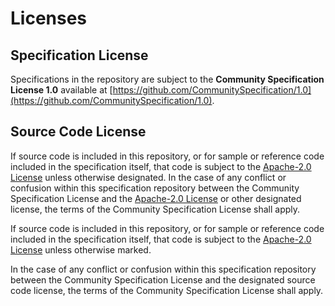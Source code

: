 # Licenses

## Specification License

Specifications in the repository are subject to the **Community Specification License 1.0** available at [https://github.com/CommunitySpecification/1.0](https://github.com/CommunitySpecification/1.0).

## Source Code License

If source code is included in this repository, or for sample or reference code included in the specification itself, that code is subject to the [Apache-2.0 License](https://www.apache.org/licenses/LICENSE-2.0) unless otherwise designated. In the case of any conflict or confusion within this specification repository between the Community Specification License and the [Apache-2.0 License](https://www.apache.org/licenses/LICENSE-2.0) or other designated license, the terms of the Community Specification License shall apply.

If source code is included in this repository, or for sample or reference code included in the specification itself, that code is subject to the [Apache-2.0 License](https://www.apache.org/licenses/LICENSE-2.0) unless otherwise marked.

In the case of any conflict or confusion within this specification repository between the Community Specification License and the designated source code license, the terms of the Community Specification License shall apply.
